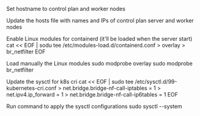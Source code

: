 Set hostname to control plan and worker nodes

Update the hosts file with names and IPs of control plan server and worker nodes

Enable Linux modules for containerd (it'll be loaded when the server start)
    cat << EOF | sodu tee /etc/modules-load.d/containerd.conf
    > overlay
    > br_netfilter
    EOF

Load manually the Linux modules
    sudo modprobe overlay
    sudo modprobe br_netfilter

Update the sysctl for k8s cri
    cat << EOF | sudo tee /etc/sysctl.d/99-kubernetes-cri.conf
    > net.bridge.bridge-nf-call-iptables  = 1
    > net.ipv4.ip_forward                 = 1
    > net.bridge.bridge-nf-call-ip6tables = 1
    EOF

Run command to apply the sysctl configurations
    sudo sysctl --system